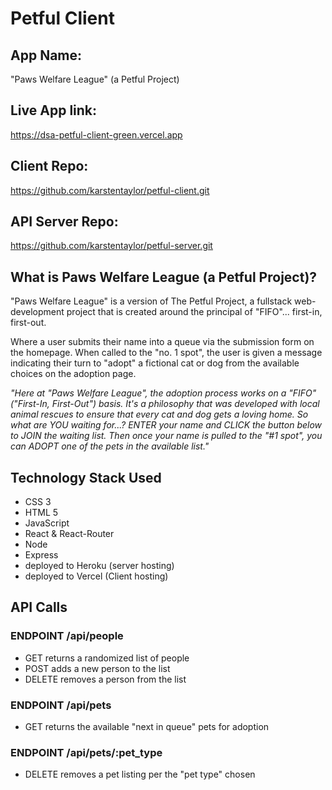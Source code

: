 # Petful Client

## App Name:

"Paws Welfare League"
(a Petful Project)

## Live App link:

https://dsa-petful-client-green.vercel.app

## Client Repo:

https://github.com/karstentaylor/petful-client.git

## API Server Repo:

https://github.com/karstentaylor/petful-server.git

## What is Paws Welfare League (a Petful Project)?

"Paws Welfare League" is a version of The Petful Project, a fullstack web-development project that is created around the principal of "FIFO"... first-in, first-out.

Where a user submits their name into a queue via the submission form on the homepage. When called to the "no. 1 spot", the user is given a message indicating their turn to "adopt" a fictional cat or dog from the available choices on the adoption page.

_"Here at "Paws Welfare League", the adoption process works on a "FIFO" ("First-In, First-Out") basis. It's a philosophy that was developed with local animal rescues to ensure that every cat and dog gets a loving home._
_So what are YOU waiting for...?_
_ENTER your name and CLICK the button below to JOIN the waiting list. Then once your name is pulled to the "#1 spot", you can ADOPT one of the pets in the available list."_

## Technology Stack Used

- CSS 3
- HTML 5
- JavaScript
- React & React-Router
- Node
- Express
- deployed to Heroku (server hosting)
- deployed to Vercel (Client hosting)

## API Calls

### ENDPOINT /api/people

- GET returns a randomized list of people
- POST adds a new person to the list
- DELETE removes a person from the list

### ENDPOINT /api/pets

- GET returns the available "next in queue" pets for adoption

### ENDPOINT /api/pets/:pet_type

- DELETE removes a pet listing per the "pet type" chosen
